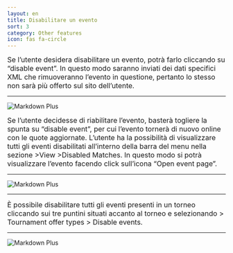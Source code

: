 ```yaml
---
layout: en
title: Disabilitare un evento
sort: 3
category: Other features
icon: fas fa-circle
---
```

<p class="message">
    
</p>

<font size="3">Se l’utente desidera disabilitare un evento, potrà farlo cliccando su “disable event”. In questo modo saranno inviati dei dati specifici XML che rimuoveranno l’evento in questione, pertanto lo stesso non sarà più offerto sul sito dell’utente.</font>

---

![Markdown Plus]({{site.baseurl}}/public/images/altre-caratteristiche/disable-event.png)


<font size="3">Se l’utente decidesse di riabilitare l’evento, basterà togliere la spunta su “disable event”, per cui l’evento tornerà di nuovo online con le quote aggiornate. L’utente ha la possibilità di visualizzare tutti gli eventi disabilitati all’interno della barra del menu nella sezione >View >Disabled Matches. In questo modo si potrà visualizzare l’evento facendo click sull’icona “Open event page”.</font> 

---

![Markdown Plus]({{site.baseurl}}/public/images/altre-caratteristiche/disabled-matches.png)

---

<font size="3">È possibile disabilitare tutti gli eventi presenti in un torneo cliccando sui tre puntini situati accanto al torneo e selezionando > Tournament offer types > Disable events.</font> 

---

![Markdown Plus]({{site.baseurl}}/public/images/altre-caratteristiche/disable-event.png)